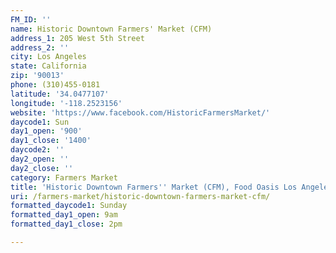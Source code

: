 ```yaml
---
FM_ID: ''
name: Historic Downtown Farmers' Market (CFM)
address_1: 205 West 5th Street
address_2: ''
city: Los Angeles
state: California
zip: '90013'
phone: (310)455-0181
latitude: '34.0477107'
longitude: '-118.2523156'
website: 'https://www.facebook.com/HistoricFarmersMarket/'
daycode1: Sun
day1_open: '900'
day1_close: '1400'
daycode2: ''
day2_open: ''
day2_close: ''
category: Farmers Market
title: 'Historic Downtown Farmers'' Market (CFM), Food Oasis Los Angeles'
uri: /farmers-market/historic-downtown-farmers-market-cfm/
formatted_daycode1: Sunday
formatted_day1_open: 9am
formatted_day1_close: 2pm

---
```

